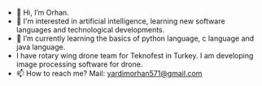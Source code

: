 - 👋 Hi, I’m Orhan.
- 👀 I'm interested in artificial intelligence, learning new software languages and technological developments.
- 🌱 I’m currently learning the basics of python language, c language and java language.
- I have rotary wing drone team for Teknofest in Turkey. I am developing image processing software for drone.
- 📫 How to reach me? Mail: yardimorhan571@gmail.com
<!---
orhanyardim/orhanyardim is a ✨ special ✨ repository because its `README.md` (this file) appears on your GitHub profile.
You can click the Preview link to take a look at your changes.
--->
